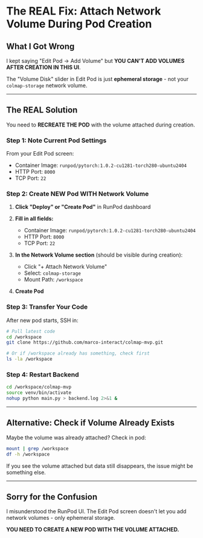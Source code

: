 # The REAL Fix: Attach Network Volume During Pod Creation

## What I Got Wrong

I kept saying "Edit Pod → Add Volume" but **YOU CAN'T ADD VOLUMES AFTER CREATION IN THIS UI**.

The "Volume Disk" slider in Edit Pod is just **ephemeral storage** - not your `colmap-storage` network volume.

---

## The REAL Solution

You need to **RECREATE THE POD** with the volume attached during creation.

### Step 1: Note Current Pod Settings

From your Edit Pod screen:
- Container Image: `runpod/pytorch:1.0.2-cu1281-torch280-ubuntu2404`
- HTTP Port: `8000`
- TCP Port: `22`

### Step 2: Create NEW Pod WITH Network Volume

1. **Click "Deploy" or "Create Pod"** in RunPod dashboard
2. **Fill in all fields:**
   - Container Image: `runpod/pytorch:1.0.2-cu1281-torch280-ubuntu2404`
   - HTTP Port: `8000`
   - TCP Port: `22`
   
3. **In the Network Volume section** (should be visible during creation):
   - Click "+ Attach Network Volume"
   - Select: `colmap-storage`
   - Mount Path: `/workspace`
   
4. **Create Pod**

### Step 3: Transfer Your Code

After new pod starts, SSH in:

```bash
# Pull latest code
cd /workspace
git clone https://github.com/marco-interact/colmap-mvp.git

# Or if /workspace already has something, check first
ls -la /workspace
```

### Step 4: Restart Backend

```bash
cd /workspace/colmap-mvp
source venv/bin/activate
nohup python main.py > backend.log 2>&1 &
```

---

## Alternative: Check if Volume Already Exists

Maybe the volume was already attached? Check in pod:

```bash
mount | grep /workspace
df -h /workspace
```

If you see the volume attached but data still disappears, the issue might be something else.

---

## Sorry for the Confusion

I misunderstood the RunPod UI. The Edit Pod screen doesn't let you add network volumes - only ephemeral storage.

**YOU NEED TO CREATE A NEW POD WITH THE VOLUME ATTACHED.**

